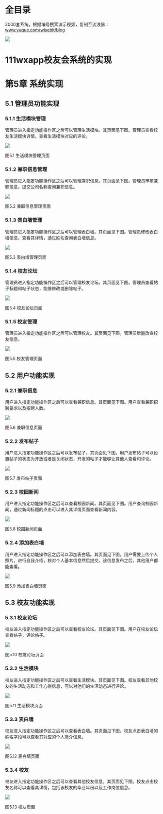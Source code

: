 # 全目录

3000套系统，根据编号搜索演示视频，复制至流浪器：www.yuque.com/wisebit/blog


![](https://bitwise.oss-cn-heyuan.aliyuncs.com/2024/11/06/qq_wechat.png)
# 111wxapp校友会系统的实现
# 第5章 系统实现
## 5.1 管理员功能实现
### 5.1.1 生活模块管理
管理员进入指定功能操作区之后可以管理生活模块。其页面见下图。管理员查看校友生活模块详情，查看生活模块对应的评论。

![](/md/blog.017.png)

图5.1 生活模块管理页面
### 5.1.2 兼职信息管理
管理员进入指定功能操作区之后可以管理兼职信息。其页面见下图。管理员审核兼职信息，提交公司名称查询兼职信息。

![](/md/blog.018.png)

图5.2 兼职信息管理页面
### 5.1.3 表白墙管理
管理员进入指定功能操作区之后可以管理表白墙。其页面见下图。管理员修改表白墙信息，查看其详情，通过姓名查询表白墙信息。

![](/md/blog.019.png)

图5.3 表白墙管理页面
### 5.1.4 校友论坛
管理员进入指定功能操作区之后可以管理校友论坛。其页面见下图。管理员查看帖子标题和帖子状态，能够修改或删除帖子。

![](/md/blog.020.png)

图5.4 校友论坛页面
### 5.1.5 校友管理
管理员进入指定功能操作区之后可以管理校友。其页面见下图。管理员增删改查校友信息。

![](/md/blog.021.png)

图5.5 校友管理页面
## 5.2 用户功能实现
### 5.2.1 兼职信息
用户进入指定功能操作区之后可以查看兼职信息。其页面见下图。用户查看兼职招聘要求以及招聘人数。

![](/md/blog.022.png)

图5.6 兼职信息页面
### 5.2.2 发布帖子
用户进入指定功能操作区之后可以发布帖子。其页面见下图。用户发布帖子可以设置帖子的状态为开放或者是关闭状态，开发的帖子才能够让其他人查看和评论。

![](/md/blog.023.png)

图5.7 发布帖子页面
### 5.2.3 校园新闻
用户进入指定功能操作区之后可以查看校园新闻。其页面见下图。用户查询校园新闻，通过新闻标题的点击可以进入其详情页面查看新闻内容。

![](/md/blog.024.png)

图5.8 校园新闻页面
### 5.2.4 添加表白墙
用户进入指定功能操作区之后可以添加表白墙。其页面见下图。用户需要上传个人照片，进行自我介绍，核对个人基本信息然后提交。该信息发布之后，其他用户都能查看。

![](/md/blog.025.png)

图5.9 添加表白墙页面
## 5.3 校友功能实现
### 5.3.1 校友论坛
校友进入指定功能操作区之后可以查看校友论坛。其页面见下图。用户在校友论坛查看帖子，评论帖子。

![](/md/blog.026.png)

图5.10 校友论坛页面
### 5.3.2 生活模块
校友进入指定功能操作区之后可以查看生活模块。其页面见下图。校友查看其他校友的生活动态和工作心得信息，可以对他们的生活动态进行评论。

![](/md/blog.027.png)

图5.11 生活模块页面
### 5.3.3 表白墙
校友进入指定功能操作区之后可以查看表白墙。其页面见下图。校友点击表白墙的姓名字段可以查看其对应的个人简介信息。

![](/md/blog.028.png)

图5.12 表白墙页面
### 5.3.4 校友
校友进入指定功能操作区之后可以查看其他校友信息。其页面见下图。校友点击校友名称可以查看其详情，包括该校友的毕业年份以及工作岗位信息。

![](/md/blog.029.png)

图5.13 校友页面








